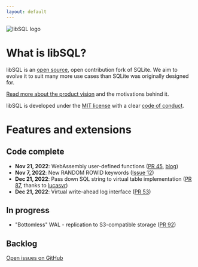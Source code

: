 ```yaml
---
layout: default
---
```


![libSQL logo](/images/favicon/apple-touch-icon.png)

# What is libSQL?

libSQL is an [open source][GitHub], open contribution fork of SQLite. We aim to
evolve it to suit many more use cases than SQLite was originally designed for.

[Read more about the product vision](./about) and the motivations behind it.

libSQL is developed under the [MIT license] with a clear [code of conduct].

# Features and extensions

## Code complete

- **Nov 21, 2022**: WebAssembly user-defined functions ([PR 45], [blog][wasm-blog])
- **Nov 7, 2022**: New RANDOM ROWID keywords ([Issue 12])
- **Dec 21, 2022**: Pass down SQL string to virtual table implementation ([PR 87], thanks to [lucasvr])
- **Dec 21, 2022**: Virtual write-ahead log interface ([PR 53])

## In progress

- "Bottomless" WAL - replication to S3-compatible storage ([PR 92])

## Backlog

[Open issues on GitHub]


[GitHub]: https://github.com/libsql/libsql
[MIT license]: https://github.com/libsql/libsql/blob/main/LICENSE.md
[code of conduct]: https://github.com/libsql/libsql/blob/main/CODE_OF_CONDUCT.md
[Open issues on GitHub]: https://github.com/libsql/libsql/issues
[PR 45]: https://github.com/libsql/libsql/pull/45
[wasm-blog]: https://blog.turso.tech/webassembly-functions-for-your-sqlite-compatible-database-7e1ad95a2aa7
[Issue 12]: https://github.com/libsql/libsql/issues/12
[PR 53]: https://github.com/libsql/libsql/pull/53
[PR 87]: https://github.com/libsql/libsql/pull/87
[lucasvr]: https://github.com/lucasvr
[PR 92]: https://github.com/libsql/libsql/pull/92
